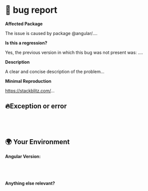<!--🔅🔅🔅🔅🔅🔅🔅🔅🔅🔅🔅🔅🔅🔅🔅🔅🔅🔅🔅🔅🔅🔅🔅🔅🔅🔅🔅🔅🔅🔅🔅

Oh hi there! 😄 

To expedite issue processing please search open and closed issues before submitting a new one.
Existing issues often contain information about workarounds, resolution, or progress updates.

🔅🔅🔅🔅🔅🔅🔅🔅🔅🔅🔅🔅🔅🔅🔅🔅🔅🔅🔅🔅🔅🔅🔅🔅🔅🔅🔅🔅🔅🔅🔅🔅🔅-->


# 🐞 bug report

**Affected Package**
<!-- If you can attribute the issue to one or more of the @angular/* packages please let us know -->

The issue is caused by package @angular/....


**Is this a regression?**

Yes, the previous version in which this bug was not present was: ....


**Description**

A clear and concise description of the problem...


**Minimal Reproduction**
<!--
Please create minimal reproduction of the issue starting with this template: https://stackblitz.com/fork/angular-issue-repro2
Share the link to the Stackblitz below
-->

https://stackblitz.com/...

<!--
If StackBlitz is not suitable for reproduction of your issue, please create a minimal GitHub repository with the reproduction of the issue and share it below.
-->

## 🔥Exception or error
<pre><code>
<!-- If the issue is accompanied with an exception or an error, please share it below: -->

</code></pre>


## 🌍 Your Environment

**Angular Version:**
<pre><code>
<!-- run `ng version` and paste output below -->

</code></pre>

**Anything else relevant?**
<!-- Is this a browser specific issue? If so, please specify the browser and version. -->

<!-- Does any of these matter operating system, IDE, package manager, HTTP server, ...? Is so please mention it below. -->
